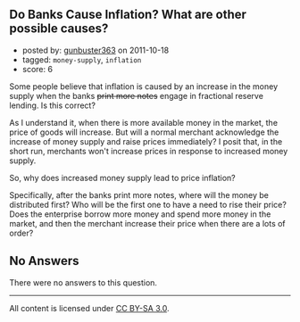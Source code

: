## Do Banks Cause Inflation?  What are other possible causes?

- posted by: [gunbuster363](https://stackexchange.com/users/-1/101-gunbuster363) on 2011-10-18
- tagged: `money-supply`, `inflation`
- score: 6

Some people believe that inflation is caused by an increase in the money supply when the banks <strike>print more notes</strike> engage in fractional reserve lending. Is this correct?

As I understand it, when there is more available money in the market, the price of goods will increase.  But will a normal merchant acknowledge the increase of money supply and raise prices immediately? I posit that, in the short run, merchants won't increase prices in response to increased money supply.

So, why does increased money supply lead to price inflation? 

Specifically, after the banks print more notes, where will the money be distributed first?
Who will be the first one to have a need to rise their price? Does the enterprise borrow more money and spend more money in the market, and then the merchant increase their price when there are a lots of order?

## No Answers

There were no answers to this question.


---

All content is licensed under [CC BY-SA 3.0](https://creativecommons.org/licenses/by-sa/3.0/).
